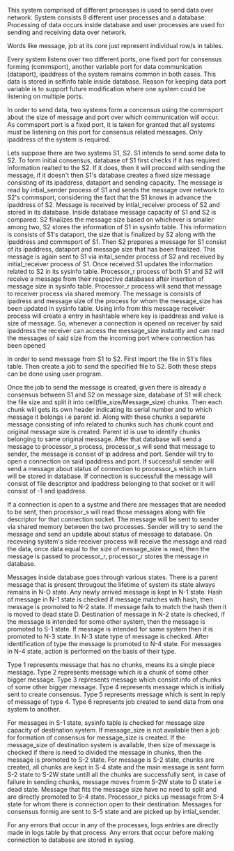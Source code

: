 

This system comprised of different processes is used to send data over network.
System consists 8 different user processes and a database.
Processing of data occurs inside database and user processes are used for sending and receiving data over network.

Words like message, job at its core just represent individual row/s in tables.

Every system listens over two different ports, one fixed port for consensus forming (commsport), another variable port for data communication (dataport), ipaddress of the system remains common in both cases. This data is stored in selfinfo table inside database.
Reason for keeping data port variable is to support future modification where one system could be listening on multiple ports.

In order to send data, two systems form a concensus using the commsport about the size of message and port over which communication will occur. As commsport port is a fixed port, it is taken for granted that all systems must be listening on this port for consensus related
messages. Only ipaddress of the system is required.

Lets suppose there are two systems S1, S2. 
S1 intends to send some data to S2.
To form initial consensus, database of S1 first checks if it has required information realted to the S2. 
If it does, then it will procced with sending the message, if it doesn't then S1's database creates a fixed size message consisting of its ipaddress, dataport and sending capacity. The message is read by intial_sender process of S1 and sends the message over network to S2's commsport, considering the fact that the S1 knows in advance the ipaddress of S2. Message is received by intial_receiver process of S2 and stored in its database. Inside database message capacity of S1 and S2 is compared. 
S2 finalizes the message size based on whichever is smaller among two, S2 stores the information of S1 in sysinfo table. This information is consists of S1's dataport, the size that is finalized by S2 along with the ipaddress and commsport of S1. 
Then S2 prepares a message for S1 consist of its ipaddress, dataport and message size that has been finalized. This message is again sent to S1 via inital_sender process of S2 and received by initial_receiver process of S1. 
Once received S1 updates the information related to S2 in its sysinfo table. Processor_r process of both S1 and S2 will receive a message from their respective databases after insertion of message size in sysinfo table. 
Processor_r process will send that message to receiver process via shared memory. The message is consists of ipadress and message size of the process for whom the message_size has been updated in sysinfo table. Using info from this message receiver process will create a entry in hashtable where key is ipaddress and value is size of message. 
So, whenever a connection is opened on receiver by said ipaddress the receiver can access the message_size instantly and can read the messages of said size from the incoming port where connection has been opened

In order to send message from S1 to S2. First import the file in S1's files table. Then create a job to send the specified file to S2. Both these steps can be done using user program.

Once the job to send the message is created, given there is already a consensus between S1 and S2 on message size, database of S1 will check the file size and split it into ceil(file_size/Message_size) chunks. Then each chunk will gets its own header indicating its serial number and to which message it belongs i.e parent id. 
Along with these chunks a separete message consisting of info related to chunks such has chunk count and original message size is created. Parent id is use to identify chunks belonging to same original message.
After that database will send a message to processor_s process, processor_s will send that message to sender, the message is consist of ip address and port. Sender will try to open a connection on said ipaddress and port. If successfull sender will send a message about status of connection to processor_s which in turn will be stored in database. If connection is successfull the message will consist of file descriptor and ipaddress belonging to that socket or it will consist of -1 and ipaddress. 

If a connection is open to a systme and there are messages that are needed to be sent, then processor_s will read those messages along with file descriptor for that connection socket. The message will be sent to sender via shared memory between the two processes. Sender will try to send the message and send an update about status of message to database. On receveing system's side receiver process will receive the message and read the data, once data equal to the size of message_size is read, then the message is passed to processor_r, processor_r stores the message in database.

Messages inside database goes through various states.
There is a parent message that is present througout the lifetime of system its state always remains in N-O state.
Any newly arrived message is kept in N-1 state.
Hash of message in N-1 state is checked if message matches with hash, then message is promoted to N-2 state.
If message fails to match the hash then it is moved to dead state D.
Destination of message in N-2 state is checked, if the message is intended for some other system, then the message is promoted to S-1 state. If message is intended for same system then it is promoted to N-3 state.
In N-3 state type of message is checked. After identification of type the message is promoted to N-4 state. 
For messages in N-4 state, action is performed on the basis of their type.

Type 1 represents message that has no chunks, means its a single piece message.
Type 2 represents message which is a chunk of some other bigger message.
Type 3 represents message which consist info of chunks of some other bigger message.
Type 4 represents message which is initialy sent to create consensus.
Type 5 represents message which is sent in reply of message of type 4.
Type 6 represents job created to send data from one system to another.

For messages in S-1 state, sysinfo table is checked for message size capacity of destination system. 
If message_size is not available then a job for formation of consensus for message_size is created. 
If the message_size of destination system is available, then size of message is checked if there is need to divided the message in chunks, then the message is promoted to S-2 state. 
For message is S-2 state, chunks are created, all chunks are kept in S-4 state and the main message is sent form S-2 state to S-2W state untill all the chunks are successfully sent, in case of failure in sending chunks, message moves fromm S-2W state to D state i.e dead state. 
Message that fits the message size have no need to split and are directly promoted to S-4 state. 
Processor_r picks up message from S-4 state for whom there is connection open to their destination.
Messages for consensus formig are sent to S-5 state and are picked up by intial_sender.

For any errors that occur in any of the processes, logs entries are directly made in logs table by that process.
Any errors that occur before making connection to database are stored in syslog.
